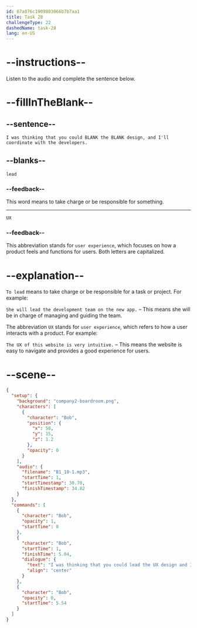 ```yaml
---
id: 67a876c1909803066b7b7aa1
title: Task 28
challengeType: 22
dashedName: task-28
lang: en-US
---
```


<!-- (Audio) Bob: I was thinking that you could lead the UX design, and I'll coordinate with the developers. -->

# --instructions--

Listen to the audio and complete the sentence below.

# --fillInTheBlank--

## --sentence--

`I was thinking that you could BLANK the BLANK design, and I'll coordinate with the developers.`

## --blanks--

`lead`

### --feedback--

This word means to take charge or be responsible for something.

---

`UX`

### --feedback--

This abbreviation stands for `user experience`, which focuses on how a product feels and functions for users. Both letters are capitalized.

# --explanation--

`To lead` means to take charge or be responsible for a task or project. For example:  

`She will lead the development team on the new app.` – This means she will be in charge of managing and guiding the team.

The abbreviation `UX` stands for `user experience`, which refers to how a user interacts with a product. For example:

`The UX of this website is very intuitive.` – This means the website is easy to navigate and provides a good experience for users.

# --scene--

```json
{
  "setup": {
    "background": "company2-boardroom.png",
    "characters": [
      {
        "character": "Bob",
        "position": {
          "x": 50,
          "y": 15,
          "z": 1.2
        },
        "opacity": 0
      }
    ],
    "audio": {
      "filename": "B1_10-1.mp3",
      "startTime": 1,
      "startTimestamp": 30.78,
      "finishTimestamp": 34.82
    }
  },
  "commands": [
    {
      "character": "Bob",
      "opacity": 1,
      "startTime": 0
    },
    {
      "character": "Bob",
      "startTime": 1,
      "finishTime": 5.04,
      "dialogue": {
        "text": "I was thinking that you could lead the UX design and I'll coordinate with the developers.",
        "align": "center"
      }
    },
    {
      "character": "Bob",
      "opacity": 0,
      "startTime": 5.54
    }
  ]
}
```
